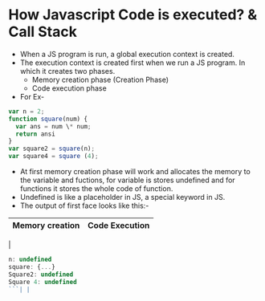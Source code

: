 # How Javascript Code is executed? & Call Stack

- When a JS program is run, a global execution context is created.
- The execution context is created first when we run a JS program. In which it creates two phases.
  - Memory creation phase (Creation Phase)
  - Code execution phase
- For Ex-

```javascript
var n = 2;
function square(num) {
  var ans = num \* num;
  return ansi
}
var square2 = square(n);
var square4 = square (4);
```

- At first memory creation phase will work and allocates the memory to the variable and fuctions, for variable is stores undefined and for functions it stores the whole code of function.
- Undefined is like a placeholder in JS, a special keyword in JS.
- The output of first face looks like this:-

| Memory creation | Code Execution |
| --------------- | -------------- |
|
```javascript
n: undefined
square: {...}
Square2: undefined
Square 4: undefined
```| |
